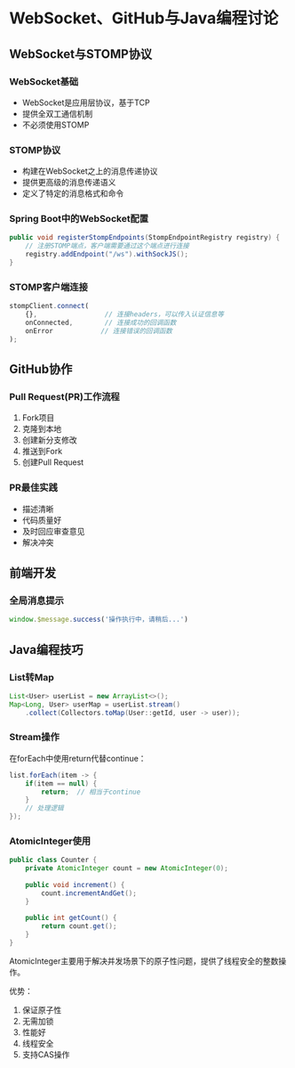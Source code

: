 # WebSocket、GitHub与Java编程讨论

## WebSocket与STOMP协议

### WebSocket基础
- WebSocket是应用层协议，基于TCP
- 提供全双工通信机制
- 不必须使用STOMP

### STOMP协议
- 构建在WebSocket之上的消息传递协议
- 提供更高级的消息传递语义
- 定义了特定的消息格式和命令

### Spring Boot中的WebSocket配置
```java
public void registerStompEndpoints(StompEndpointRegistry registry) {
    // 注册STOMP端点，客户端需要通过这个端点进行连接
    registry.addEndpoint("/ws").withSockJS();
}
```

### STOMP客户端连接
```javascript
stompClient.connect(
    {},                 // 连接headers，可以传入认证信息等
    onConnected,        // 连接成功的回调函数 
    onError            // 连接错误的回调函数
);
```

## GitHub协作

### Pull Request(PR)工作流程
1. Fork项目
2. 克隆到本地
3. 创建新分支修改
4. 推送到Fork
5. 创建Pull Request

### PR最佳实践
- 描述清晰
- 代码质量好
- 及时回应审查意见
- 解决冲突

## 前端开发

### 全局消息提示
```javascript
window.$message.success('操作执行中，请稍后...')
```

## Java编程技巧

### List转Map
```java
List<User> userList = new ArrayList<>();
Map<Long, User> userMap = userList.stream()
    .collect(Collectors.toMap(User::getId, user -> user));
```

### Stream操作
在forEach中使用return代替continue：
```java
list.forEach(item -> {
    if(item == null) {
        return;  // 相当于continue
    }
    // 处理逻辑
});
```

### AtomicInteger使用
```java
public class Counter {
    private AtomicInteger count = new AtomicInteger(0);
    
    public void increment() {
        count.incrementAndGet();
    }
    
    public int getCount() {
        return count.get();
    }
}
```

AtomicInteger主要用于解决并发场景下的原子性问题，提供了线程安全的整数操作。

优势：
1. 保证原子性
2. 无需加锁
3. 性能好
4. 线程安全
5. 支持CAS操作
